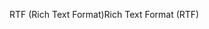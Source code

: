 <span data-ttu-id="96a4a-101">RTF (Rich Text Format)</span><span class="sxs-lookup"><span data-stu-id="96a4a-101">Rich Text Format (RTF)</span></span>